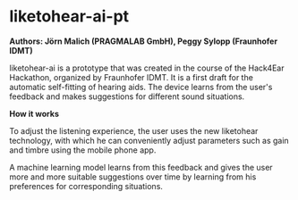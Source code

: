 # liketohear-ai-pt

**Authors: Jörn Malich (PRAGMALAB GmbH), Peggy Sylopp (Fraunhofer IDMT)** 

liketohear-ai is a prototype that was created in the course of the Hack4Ear Hackathon, organized by Fraunhofer IDMT. It is a first draft for the automatic self-fitting of hearing aids. The device learns from the user's feedback and makes suggestions for different sound situations.

**How it works**

To adjust the listening experience, the user uses the new liketohear technology, with which he can conveniently adjust parameters such as gain and timbre using the mobile phone app.

A machine learning model learns from this feedback and gives the user more and more suitable suggestions over time by learning from his preferences for corresponding situations.


